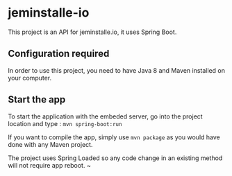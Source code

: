 # jeminstalle-io 

This project is an API for jeminstalle.io, it uses Spring Boot.

## Configuration required
In order to use this project, you need to have Java 8 and Maven installed on your computer.

## Start the app
To start the application with the embeded server, go into the project location and type :
```mvn spring-boot:run```

If you want to compile the app, simply use ```mvn package``` as you would have done with any Maven project.

The project uses Spring Loaded so any code change in an existing method will not require app reboot.
~                                                                                                      
